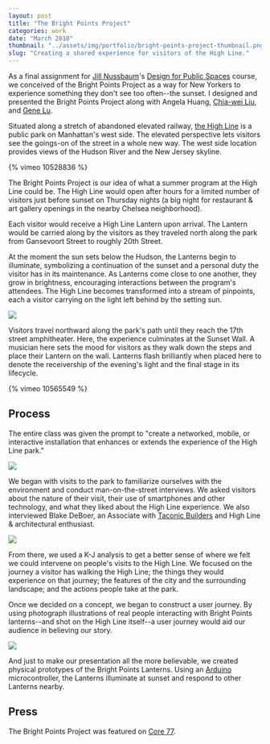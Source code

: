 ```yaml
---
layout: post
title: "The Bright Points Project"
categories: work
date: "March 2010"
thumbnail: "../assets/img/portfolio/bright-points-project-thumbnail.png"
slug: "Creating a shared experience for visitors of the High Line."
---
```


As a final assignment for [Jill Nussbaum][23]'s [Design for Public Spaces][24]
course, we conceived of the Bright Points Project as a way for New Yorkers to
experience something they don't see too often--the sunset. I designed and
presented the Bright Points Project along with Angela Huang, [Chia-wei
Liu][25], and [Gene Lu][26].

  [23]: http://interactiondesign.sva.edu/faculty/profile/jill_nussbaum/
  [24]: http://interactiondesign.sva.edu/curriculum/mfa-program
  [25]: http://www.csie.ntu.edu.tw/~r93122/
  [26]: http://www.genelu.com/

Situated along a stretch of abandoned elevated railway, [the High Line][27] is
a public park on Manhattan's west side. The elevated perspective lets visitors
see the goings-on of the street in a whole new way. The west side location
provides views of the Hudson River and the New Jersey skyline.

  [27]: http://thehighline.org/

{% vimeo 10528836 %}

The Bright Points Project is our idea of what a summer program at the High
Line could be. The High Line would open after hours for a limited number of
visitors just before sunset on Thursday nights (a big night for restaurant &
art gallery openings in the nearby Chelsea neighborhood).

Each visitor would receive a High Line Lantern upon arrival. The Lantern would
be carried along by the visitors as they traveled north along the park from
Gansevoort Street to roughly 20th Street.

At the moment the sun sets below the Hudson, the Lanterns begin to illuminate,
symbolizing a continuation of the sunset and a personal duty the visitor has
in its maintenance. As Lanterns come close to one another, they grow in
brightness, encouraging interactions between the program's attendees. The High
Line becomes transformed into a stream of pinpoints, each a visitor carrying
on the light left behind by the setting sun.

![][31]

Visitors travel northward along the park's path until they reach the 17th
street amphitheater. Here, the experience culminates at the Sunset Wall. A
musician here sets the mood for visitors as they walk down the steps and place
their Lantern on the wall. Lanterns flash brilliantly when placed here to
denote the receivership of the evening's light and the final stage in its
lifecycle.

{% vimeo 10565549 %}

## Process

The entire class was given the prompt to "create a networked, mobile, or
interactive installation that enhances or extends the experience of the High
Line park."

![][32]

We began with visits to the park to familiarize ourselves with the environment
and conduct man-on-the-street interviews. We asked visitors about the nature
of their visit, their use of smartphones and other technology, and what they
liked about the High Line experience. We also interviewed Blake DeBoer, an
Associate with [Taconic Builders][28] and High Line & architectural
enthusiast.

  [28]: http://www.taconicbuilders.com/

![][33]

From there, we used a K-J analysis to get a better sense of where we felt we
could intervene on people's visits to the High Line. We focused on the journey
a visitor has walking the High Line; the things they would experience on that
journey; the features of the city and the surrounding landscape; and the
actions people take at the park.

Once we decided on a concept, we began to construct a user journey. By using
photograph illustrations of real people interacting with Bright Points
lanterns--and shot on the High Line itself--a user journey would aid our
audience in believing our story.

![][34]

And just to make our presentation all the more believable, we created physical
prototypes of the Bright Points Lanterns. Using an [Arduino][29]
microcontroller, the Lanterns illuminate at sunset and respond to other
Lanterns nearby.

  [29]: http://arduino.cc/

## Press

The Bright Points Project was featured on [Core 77][30].

  [30]: http://www.core77.com/blog/technology/sva_graduate_interaction_design_students_eye_the_high_line_16367.asp

  [31]: ../assets/img/portfolio/bright-points-project-0-620.jpg
  [32]: ../assets/img/portfolio/bright-points-project-4-620.png
  [33]: ../assets/img/portfolio/bright-points-project-1-620.png
  [34]: ../assets/img/portfolio/bright-points-project-3-620.jpg
